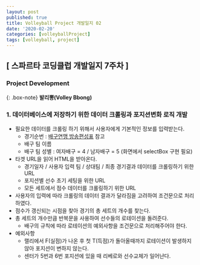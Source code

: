 ```yaml
---
layout: post
published: true
title: Volleyball Project 개발일지 02
date: '2020-02-20'
categories: [volleyballProject]
tags: [volleyball, project]
---
```


## [ 스파르타 코딩클럽 개발일지 7주차 ]

### Project Development

{: .box-note}
**발리뽕(Volley Bbong)**

### 1. 데이터베이스에 저장하기 위한 데이터 크롤링과 포지션변화 로직 개발
- 필요한 데이터를 크롤링 하기 위해서 사용자에게 기본적인 정보를 입력받는다.
  - 경기순번 : [배구연맹 방송편성표](https://www.kovo.co.kr/game/v-league/11110_schedule_list.asp) 참고
  - 배구 팀 이름
  - 배구 팀 성별 : 여자배구 = 4 / 남자배구 = 5 (화면에서 selectBox 구현 필요)
- 타겟 URL을 읽어 HTML을 받아온다.
  - 경기일자 / 사용자 입력 팀 / 상대팀 / 최종 경기결과 데이터를 크롤링하기 위한 URL
  - 포지션별 선수 초기 세팅을 위한 URL
  - 모든 세트에서 점수 데이터를 크롤링하기 위한 URL
- 사용자의 입력에 따라 크롤링의 데이터 결과가 달라짐을 고려하여 조건문으로 처리하였다.
- 점수가 갱신되는 시점을 찾아 경기의 총 세트의 개수를 찾는다.
- 총 세트의 개수만큼 반복문을 사용하여 선수들의 로테이션을 돌려준다.
  - 배구의 규칙에 따라 로테이션의 예외사항을 조건문으로 처리해주어야 한다.
- 예외사항
  - 랠리에서 F(실점)가 나온 후 첫 T(득점)가 돌아올때까지 로테이션이 발생하지 않아 포지션이 변하지 않는다.
  - 센터가 5번과 6번 포지션에 있을 때 리베로와 선수교체가 일어난다.
